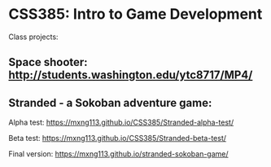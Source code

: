 # CSS385: Intro to Game Development
Class projects:

## Space shooter: http://students.washington.edu/ytc8717/MP4/


## Stranded - a Sokoban adventure game: 

Alpha test: https://mxng113.github.io/CSS385/Stranded-alpha-test/

Beta test: https://mxng113.github.io/CSS385/Stranded-beta-test/

Final version: https://mxng113.github.io/stranded-sokoban-game/
